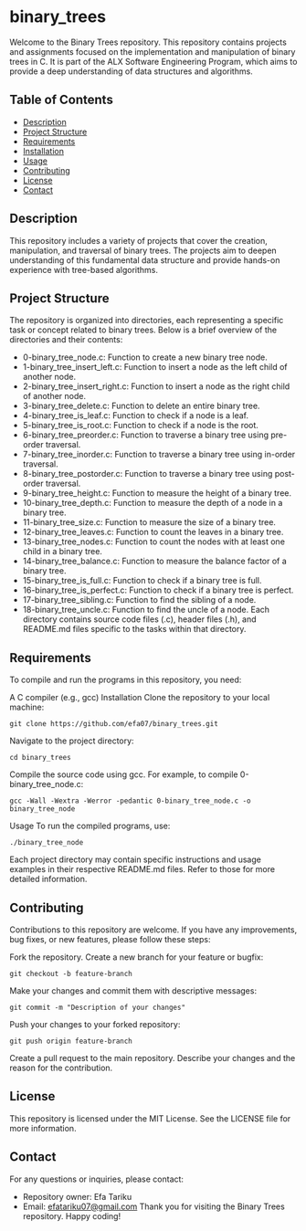 # binary_trees

Welcome to the Binary Trees repository. This repository contains projects and assignments focused on the implementation and manipulation of binary trees in C. It is part of the ALX Software Engineering Program, which aims to provide a deep understanding of data structures and algorithms.

## Table of Contents

* [Description](#Description)
* [Project Structure](#Project-Structure)
* [Requirements](#Requirements)
* [Installation](#Installation)
* [Usage](#Usage)
* [Contributing](#Contributing)
* [License](#License)
* [Contact](#Contact)

## Description

This repository includes a variety of projects that cover the creation, manipulation, and traversal of binary trees. The projects aim to deepen understanding of this fundamental data structure and provide hands-on experience with tree-based algorithms.

## Project Structure
The repository is organized into directories, each representing a specific task or concept related to binary trees. Below is a brief overview of the directories and their contents:

* 0-binary_tree_node.c: Function to create a new binary tree node.
* 1-binary_tree_insert_left.c: Function to insert a node as the left child of another node.
* 2-binary_tree_insert_right.c: Function to insert a node as the right child of another node.
* 3-binary_tree_delete.c: Function to delete an entire binary tree.
* 4-binary_tree_is_leaf.c: Function to check if a node is a leaf.
* 5-binary_tree_is_root.c: Function to check if a node is the root.
* 6-binary_tree_preorder.c: Function to traverse a binary tree using pre-order traversal.
* 7-binary_tree_inorder.c: Function to traverse a binary tree using in-order traversal.
* 8-binary_tree_postorder.c: Function to traverse a binary tree using post-order traversal.
* 9-binary_tree_height.c: Function to measure the height of a binary tree.
* 10-binary_tree_depth.c: Function to measure the depth of a node in a binary tree.
* 11-binary_tree_size.c: Function to measure the size of a binary tree.
* 12-binary_tree_leaves.c: Function to count the leaves in a binary tree.
* 13-binary_tree_nodes.c: Function to count the nodes with at least one child in a binary tree.
* 14-binary_tree_balance.c: Function to measure the balance factor of a binary tree.
* 15-binary_tree_is_full.c: Function to check if a binary tree is full.
* 16-binary_tree_is_perfect.c: Function to check if a binary tree is perfect.
* 17-binary_tree_sibling.c: Function to find the sibling of a node.
* 18-binary_tree_uncle.c: Function to find the uncle of a node.
Each directory contains source code files (.c), header files (.h), and README.md files specific to the tasks within that directory.

## Requirements
To compile and run the programs in this repository, you need:

A C compiler (e.g., gcc)
Installation
Clone the repository to your local machine:

```
git clone https://github.com/efa07/binary_trees.git
```
Navigate to the project directory:
```
cd binary_trees
```
Compile the source code using gcc. For example, to compile 0-binary_tree_node.c:
```
gcc -Wall -Wextra -Werror -pedantic 0-binary_tree_node.c -o binary_tree_node
```
Usage
To run the compiled programs, use:
```
./binary_tree_node
```
Each project directory may contain specific instructions and usage examples in their respective README.md files. Refer to those for more detailed information.

## Contributing
Contributions to this repository are welcome. If you have any improvements, bug fixes, or new features, please follow these steps:

Fork the repository.
Create a new branch for your feature or bugfix:
```
git checkout -b feature-branch
```
Make your changes and commit them with descriptive messages:
```
git commit -m "Description of your changes"
```
Push your changes to your forked repository:
```
git push origin feature-branch
```
Create a pull request to the main repository. Describe your changes and the reason for the contribution.
## License
This repository is licensed under the MIT License. See the LICENSE file for more information.

## Contact
For any questions or inquiries, please contact:

- Repository owner: Efa Tariku
- Email: efatariku07@gmail.com
Thank you for visiting the Binary Trees repository. Happy coding!

